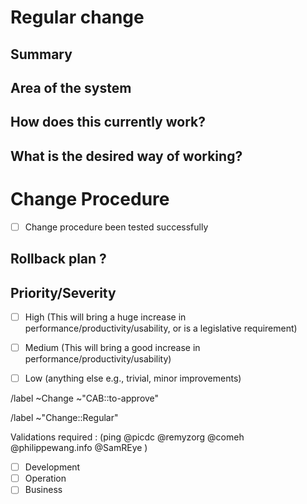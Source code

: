 # Regular change
<!-- Regular change, to be approved by the CAB before applying. -->

<!-- /confidential -->
<!-- If confidential, explain why -->

## Summary
<!-- Outline the issue being faced, and why this required a change !-->

## Area of the system
<!-- This might only be one part, but may involve multiple sections !-->

## How does this currently work?
<!-- The current process, and any associated business rules !-->

## What is the desired way of working?
<!-- After the change, what should the process be, and what should the business rules be !-->

<!-- When relevant, include how to test the success of change application -->

# Change Procedure
- [ ] Change procedure been tested successfully

<!-- Include step by step description -->


## Rollback plan ?
<!-- describe how to rollback the change in case the expected change is not working -->

## Priority/Severity
<!-- Delete as appropriate. The priority and severity assigned may be different to this !-->
- [ ] High (This will bring a huge increase in performance/productivity/usability, or is a legislative requirement)
- [ ] Medium (This will bring a good increase in performance/productivity/usability)
- [ ] Low (anything else e.g., trivial, minor improvements)



<!-- METADATA for project management, please leave the following lines and edit as needed -->
<!-- Regular change, to be approved by the CAB before applying. -->
<!-- labels for gitlab CAB Change issues management -->
/label ~Change ~"CAB::to-approve"
<!-- identify the kind of change -->
/label ~"Change::Regular" 

<!-- Validators : fill with your gitlab user @handle -->
Validations required : (ping  @picdc @remyzorg @comeh @philippewang.info @SamREye )
- [ ] Development
- [ ] Operation
- [ ] Business

<!-- METADATA - end -->
